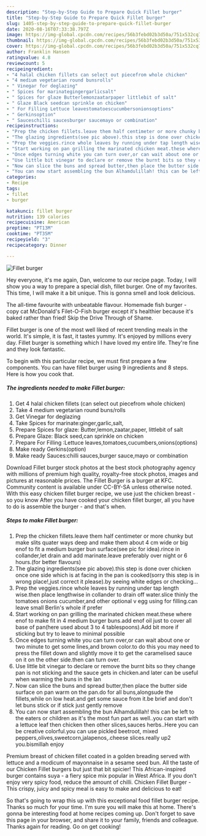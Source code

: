 ```yaml
---
description: "Step-by-Step Guide to Prepare Quick Fillet burger"
title: "Step-by-Step Guide to Prepare Quick Fillet burger"
slug: 1405-step-by-step-guide-to-prepare-quick-fillet-burger
date: 2020-08-16T07:33:38.797Z
image: https://img-global.cpcdn.com/recipes/56b3febd02b3d50a/751x532cq70/fillet-burger-recipe-main-photo.jpg
thumbnail: https://img-global.cpcdn.com/recipes/56b3febd02b3d50a/751x532cq70/fillet-burger-recipe-main-photo.jpg
cover: https://img-global.cpcdn.com/recipes/56b3febd02b3d50a/751x532cq70/fillet-burger-recipe-main-photo.jpg
author: Franklin Hansen
ratingvalue: 4.8
reviewcount: 5
recipeingredient:
- "4 halal chicken fillets can select out piecefrom whole chicken"
- "4 medium vegetarian round bunsrolls"
- " Vinegar for deglazing"
- " Spices for marinategingergarlicsalt"
- " Spices for glaze Butterlemonzaatarpaper littlebit of salt"
- " Glaze Black seedcan sprinkle on chicken"
- " For Filling Lettuce leavestomatoescucumbersonionsoptions"
- " Gerkinsoption"
- " Sauceschilli saucesburger saucemayo or combination"
recipeinstructions:
- "Prep the chicken fillets.leave them half centimeter or more chunky but make slits quater ways deep and make them about 4 cm wide or big enof to fit a medium burger bun surface(see pic for idea).rince in collander,let drain and add marinate.leave preferably over night or 6 hours.(for better flavours)"
- "The glazing ingredients(see pic above).this step is done over chicken once one side which is at facing in the pan is cooked(sorry this step is in wrong place!,just correct it please).by seeing white edges or checking..."
- "Prep the veggies.rince whole leaves by running under tap length wise.then place lengthwise in collander to drain off water.slice thinly the tomatoes onions cucumber,and other optional v egg using for filling.can leave small Berlin&#39;s whole if prefer"
- "Start working on pan grilling the marinated chicken meat.these where enof to make fit in 4 medium burger buns.add enof oil just to cover all base of pan(here used about 3 to 4 tablespoons).Add bit more if sticking but try to leave to minimal possible"
- "Once edges turning white you can turn over,or can wait about one or two minute to get some lines,and brown color.to do this you may need to press the fillet down and slightly move it to get the caramelised sauce on it on the other side.then can turn over."
- "Use little bit vinegar to declare or remove the burnt bits so they change pan is not sticking and the sauce gets in chicken.and later can be useful when warming the buns in the lan"
- "Now can slice the buns and spread butter,then place the butter side surface on pan warm on the pan.do for all buns,alongsude the fillets,while on low heat.and get some sauce from it.be brief and don&#39;t let buns stick or if stick just gently remove"
- "You can now start assembling the bun Alhamdulillah! this can be left to the eaters or children as it&#39;s the most fun part as well..you can start with a lettuce leaf then chicken then other slices,sauces herbs..Here you can be creative colorful.you can use pickled beetroot, mixed peppers,olives,sweetcorn,jalapenos,.cheese slices.really up2 you.bismillah enjoy"
categories:
- Recipe
tags:
- fillet
- burger

katakunci: fillet burger 
nutrition: 139 calories
recipecuisine: American
preptime: "PT13M"
cooktime: "PT35M"
recipeyield: "3"
recipecategory: Dinner

---
```



![Fillet burger](https://img-global.cpcdn.com/recipes/56b3febd02b3d50a/751x532cq70/fillet-burger-recipe-main-photo.jpg)

Hey everyone, it's me again, Dan, welcome to our recipe page. Today, I will show you a way to prepare a special dish, fillet burger. One of my favorites. This time, I will make it a bit unique. This is gonna smell and look delicious.

The all-time favourite with unbeatable flavour. Homemade fish burger - copy cat McDonald&#39;s Filet-O-Fish burger except it&#39;s healthier because it&#39;s baked rather than fried! Skip the Drive Through of Shame.

Fillet burger is one of the most well liked of recent trending meals in the world. It's simple, it is fast, it tastes yummy. It's enjoyed by millions every day. Fillet burger is something which I have loved my entire life. They're fine and they look fantastic.


To begin with this particular recipe, we must first prepare a few components. You can have fillet burger using 9 ingredients and 8 steps. Here is how you cook that.

<!--inarticleads1-->

##### The ingredients needed to make Fillet burger:

1. Get 4 halal chicken fillets (can select out piecefrom whole chicken)
1. Take 4 medium vegetarian round buns/rolls
1. Get  Vinegar for deglazing
1. Take  Spices for marinate:ginger,garlic,salt,
1. Prepare  Spices for glaze: Butter,lemon,zaatar,paper, littlebit of salt
1. Prepare  Glaze: Black seed,can sprinkle on chicken
1. Prepare  For Filling :Lettuce leaves,tomatoes,cucumbers,onions(options)
1. Make ready  Gerkins(option)
1. Make ready  Sauces:chilli sauces,burger sauce,mayo or combination


Download Fillet burger stock photos at the best stock photography agency with millions of premium high quality, royalty-free stock photos, images and pictures at reasonable prices. The Fillet Burger is a burger at KFC. Community content is available under CC-BY-SA unless otherwise noted. With this easy chicken fillet burger recipe, we use just the chicken breast - so you know After you have cooked your chicken fillet burger, all you have to do is assemble the burger - and that&#39;s when. 

<!--inarticleads2-->

##### Steps to make Fillet burger:

1. Prep the chicken fillets.leave them half centimeter or more chunky but make slits quater ways deep and make them about 4 cm wide or big enof to fit a medium burger bun surface(see pic for idea).rince in collander,let drain and add marinate.leave preferably over night or 6 hours.(for better flavours)
1. The glazing ingredients(see pic above).this step is done over chicken once one side which is at facing in the pan is cooked(sorry this step is in wrong place!,just correct it please).by seeing white edges or checking...
1. Prep the veggies.rince whole leaves by running under tap length wise.then place lengthwise in collander to drain off water.slice thinly the tomatoes onions cucumber,and other optional v egg using for filling.can leave small Berlin&#39;s whole if prefer
1. Start working on pan grilling the marinated chicken meat.these where enof to make fit in 4 medium burger buns.add enof oil just to cover all base of pan(here used about 3 to 4 tablespoons).Add bit more if sticking but try to leave to minimal possible
1. Once edges turning white you can turn over,or can wait about one or two minute to get some lines,and brown color.to do this you may need to press the fillet down and slightly move it to get the caramelised sauce on it on the other side.then can turn over.
1. Use little bit vinegar to declare or remove the burnt bits so they change pan is not sticking and the sauce gets in chicken.and later can be useful when warming the buns in the lan
1. Now can slice the buns and spread butter,then place the butter side surface on pan warm on the pan.do for all buns,alongsude the fillets,while on low heat.and get some sauce from it.be brief and don&#39;t let buns stick or if stick just gently remove
1. You can now start assembling the bun Alhamdulillah! this can be left to the eaters or children as it&#39;s the most fun part as well..you can start with a lettuce leaf then chicken then other slices,sauces herbs..Here you can be creative colorful.you can use pickled beetroot, mixed peppers,olives,sweetcorn,jalapenos,.cheese slices.really up2 you.bismillah enjoy


Premium breast of chicken fillet coated in a golden breading served with lettuce and a modicum of mayonnaise in a sesame seed bun. All the taste of our Chicken Fillet burgers but just that bit spicier! This African-inspired burger contains suya - a fiery spice mix popular in West Africa. If you don&#39;t enjoy very spicy food, reduce the amount of chilli. Chicken Fillet Burger - This crispy, juicy and spicy meal is easy to make and delicious to eat! 

So that's going to wrap this up with this exceptional food fillet burger recipe. Thanks so much for your time. I'm sure you will make this at home. There's gonna be interesting food at home recipes coming up. Don't forget to save this page in your browser, and share it to your family, friends and colleague. Thanks again for reading. Go on get cooking!
